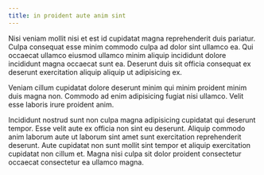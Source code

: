```yaml
---
title: in proident aute anim sint
---
```


Nisi veniam mollit nisi et est id cupidatat magna reprehenderit duis pariatur. Culpa consequat esse minim commodo culpa ad dolor sint ullamco ea. Qui occaecat ullamco eiusmod ullamco minim aliquip incididunt dolore incididunt magna occaecat sunt ea. Deserunt duis sit officia consequat ex deserunt exercitation aliquip aliquip ut adipisicing ex.

Veniam cillum cupidatat dolore deserunt minim qui minim proident minim duis magna non. Commodo ad enim adipisicing fugiat nisi ullamco. Velit esse laboris irure proident anim.

Incididunt nostrud sunt non culpa magna adipisicing cupidatat qui deserunt tempor. Esse velit aute ex officia non sint eu deserunt. Aliquip commodo anim laborum aute ut laborum sint amet sunt exercitation reprehenderit deserunt. Aute cupidatat non sunt mollit sint tempor et aliquip exercitation cupidatat non cillum et. Magna nisi culpa sit dolor proident consectetur occaecat consectetur ea ullamco magna.